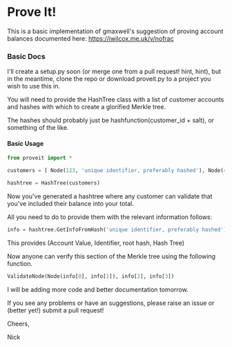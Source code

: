 Prove It!
=========

This is a basic implementation of gmaxwell's suggestion of proving account balances documented here: https://iwilcox.me.uk/v/nofrac

### Basic Docs

I'll create a setup.py soon (or merge one from a pull request! hint, hint), but in the meantime, clone the repo or download proveit.py to a project you wish to use this in.

You will need to provide the HashTree class with a list of customer accounts and hashes with which to create a glorified Merkle tree.

The hashes should probably just be hashfunction(customer_id + salt), or something of the like.

#### Basic Usage
```python
from proveit import *

customers = [ Node(123, 'unique identifier, preferably hashed'), Node(456, 'unique identifier2, preferably hashed as well')]

hashtree = HashTree(customers)
```

Now you've generated a hashtree where any customer can validate that you've included their balance into your total.

All you need to do to provide them with the relevant information follows:

```python
info = hashtree.GetInfoFromHash('unique identifier, preferably hashed')
```

This provides (Account Value, Identifier, root hash, Hash Tree)

Now anyone can verify this section of the Merkle tree using the following function.

```python
ValidateNode(Node(info[0], info[1]), info[2], info[3])
```

I will be adding more code and better documentation tomorrow.

If you see any problems or have an suggestions, please raise an issue or (better yet!) submit a pull request!

Cheers,

Nick
